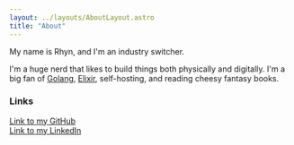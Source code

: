 ```yaml
---
layout: ../layouts/AboutLayout.astro
title: "About"
---
```


My name is Rhyn, and I'm an industry switcher.

I'm a huge nerd that likes to build things both physically and digitally. I'm a big fan of [Golang](https://go.dev/), [Elixir](https://elixir-lang.org/), self-hosting, and reading cheesy fantasy books.

### Links

[Link to my GitHub](https://github.com/Dissurender) <br />
[Link to my LinkedIn](https://www.linkedin.com/in/rhyn-ogg/)
